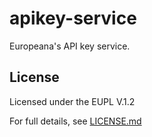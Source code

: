# apikey-service

Europeana's API key service.

## License

Licensed under the EUPL V.1.2

For full details, see [LICENSE.md](LICENSE.md)
